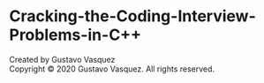 # Cracking-the-Coding-Interview-Problems-in-C++

Created by Gustavo Vasquez <br>
Copyright © 2020 Gustavo Vasquez. All rights reserved.
